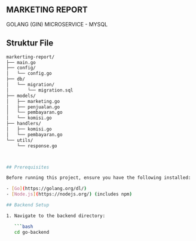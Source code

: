 <h2>MARKETING REPORT</h2>
GOLANG (GIN) MICROSERVICE - MYSQL
<br>

## Struktur File

```sh
markerting-report/
├── main.go
├── config/
│   └── config.go
├── db/
│   └── migration/
│       └── migration.sql
├── models/
│   ├── marketing.go
│   ├── penjualan.go
│   └── pembayaran.go
│   └── komisi.go
├── handlers/
│   ├── komisi.go
│   └── pembayaran.go
└── utils/
    └── response.go



## Prerequisites

Before running this project, ensure you have the following installed:

- [Go](https://golang.org/dl/)
- [Node.js](https://nodejs.org/) (includes npm)

## Backend Setup

1. Navigate to the backend directory:

   ```bash
   cd go-backend
